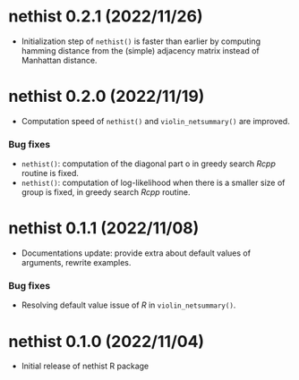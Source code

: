 # nethist 0.2.1 (2022/11/26)

* Initialization step of `nethist()` is faster than earlier by computing hamming distance from the (simple) adjacency matrix instead of Manhattan distance.


# nethist 0.2.0 (2022/11/19)

*   Computation speed of `nethist()` and `violin_netsummary()` are improved. 

### Bug fixes

*   `nethist()`: computation of the diagonal part o in greedy search  *Rcpp* routine is fixed.
*   `nethist()`: computation of log-likelihood when there is a smaller size of group is fixed, in greedy search  *Rcpp* routine.

# nethist 0.1.1 (2022/11/08)

*   Documentations update: provide extra about default values of arguments, rewrite examples.

### Bug fixes

*   Resolving default value issue of *R* in `violin_netsummary()`.


# nethist 0.1.0 (2022/11/04)

*   Initial release of nethist R package
   
